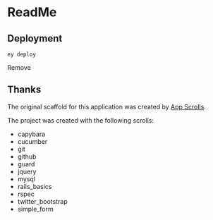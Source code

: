 # ReadMe


## Deployment

```
ey deploy
```
Remove
## Thanks

The original scaffold for this application was created by [App Scrolls](http://appscrolls.org).

The project was created with the following scrolls:

* capybara
* cucumber
* git
* github
* guard
* jquery
* mysql
* rails_basics
* rspec
* twitter_bootstrap
* simple_form

